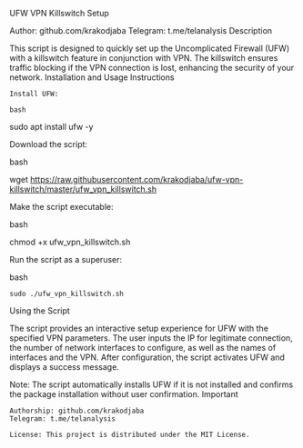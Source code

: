 UFW VPN Killswitch Setup

Author: github.com/krakodjaba
Telegram: t.me/telanalysis
Description

This script is designed to quickly set up the Uncomplicated Firewall (UFW) with a killswitch feature in conjunction with VPN. The killswitch ensures traffic blocking if the VPN connection is lost, enhancing the security of your network.
Installation and Usage Instructions

    Install UFW:

    bash

sudo apt install ufw -y

Download the script:

bash

wget https://raw.githubusercontent.com/krakodjaba/ufw-vpn-killswitch/master/ufw_vpn_killswitch.sh

Make the script executable:

bash

chmod +x ufw_vpn_killswitch.sh

Run the script as a superuser:

bash

    sudo ./ufw_vpn_killswitch.sh

Using the Script

The script provides an interactive setup experience for UFW with the specified VPN parameters. The user inputs the IP for legitimate connection, the number of network interfaces to configure, as well as the names of interfaces and the VPN. After configuration, the script activates UFW and displays a success message.

Note: The script automatically installs UFW if it is not installed and confirms the package installation without user confirmation.
Important

    Authorship: github.com/krakodjaba
    Telegram: t.me/telanalysis

    License: This project is distributed under the MIT License.
